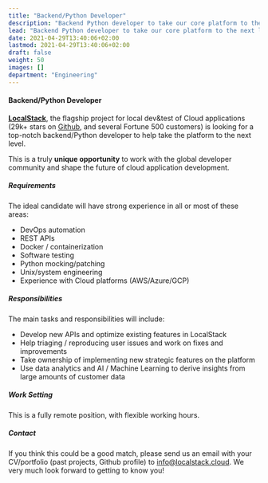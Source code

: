```yaml
---
title: "Backend/Python Developer"
description: "Backend Python developer to take our core platform to the next level."
lead: "Backend Python developer to take our core platform to the next level."
date: 2021-04-29T13:40:06+02:00
lastmod: 2021-04-29T13:40:06+02:00
draft: false
weight: 50
images: []
department: "Engineering"
---
```


<h4 id="backend-dev">Backend/Python Developer</h4>
<p>
  <b><a href="https://github.com/localstack/localstack">LocalStack</a></b>, the flagship project for local dev&test of Cloud applications (29k+ stars on <a href="https://github.com/localstack/localstack">Github</a>, and several Fortune 500 customers) is looking for a top-notch backend/Python developer to help take the platform to the next level.
</p>
<p>
  This is a truly <b>unique opportunity</b> to work with the global developer community and shape the future of cloud application development.
</p>
<h5>Requirements</h5>
<p>
  The ideal candidate will have strong experience in all or most of these areas:
  <ul>
    <li>DevOps automation</li>
    <li>REST APIs</li>
    <li>Docker / containerization</li>
    <li>Software testing</li>
    <li>Python mocking/patching</li>
    <li>Unix/system engineering</li>
    <li>Experience with Cloud platforms (AWS/Azure/GCP)</li>
  </ul>
</p>
<h5>Responsibilities</h5>
<p>
  The main tasks and responsibilities will include:
  <ul>
    <li>Develop new APIs and optimize existing features in LocalStack</li>
    <li>Help triaging / reproducing user issues and work on fixes and improvements</li>
    <li>Take ownership of implementing new strategic features on the platform</li>
    <li>Use data analytics and AI / Machine Learning to derive insights from large amounts of customer data</li>
  </ul>
</p>
<h5>Work Setting</h5>
<p>
  This is a fully remote position, with flexible working hours.
</p>
<h5>Contact</h5>
<p>
  If you think this could be a good match, please send us an email with your
  CV/portfolio (past projects, Github profile) to
  <a href="mailto:info@localstack.cloud">info@localstack.cloud</a>.
  We very much look forward to getting to know you!
</p>
